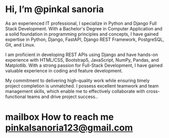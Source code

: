 
# Hi, I’m @pinkal sanoria
As an experienced IT professional, I specialize in Python and Django Full Stack Development. With a Bachelor's Degree in Computer Application and a solid foundation in programming principles and concepts, I have gained expertise in Python, Django, FastAPI, Django REST Framework, PostgreSQL, Git, and Linux.

I am proficient in developing REST APIs using Django and have hands-on experience with HTML/CSS, Bootstrap5, JavaScript, NumPy, Pandas, and Matplotlib. With a strong passion for Full-Stack Development, I have gained valuable experience in coding and feature development.

My commitment to delivering high-quality work while ensuring timely project completion is unmatched. I possess excellent teamwork and team management skills, which enable me to effectively collaborate with cross-functional teams and drive project success..
# mailbox How to reach me pinkalsanoria123@gmail.com

